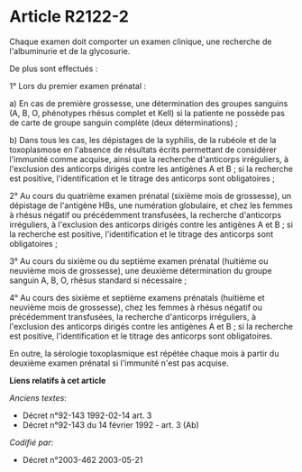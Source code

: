 # Article R2122-2

Chaque examen doit comporter un examen clinique, une recherche de l'albuminurie et de la glycosurie.

De plus sont effectués :

1° Lors du premier examen prénatal :

a) En cas de première grossesse, une détermination des groupes sanguins (A, B, O, phénotypes rhésus complet et Kell) si la
patiente ne possède pas de carte de groupe sanguin complète (deux déterminations) ;

b) Dans tous les cas, les dépistages de la syphilis, de la rubéole et de la toxoplasmose en l'absence de résultats écrits
permettant de considérer l'immunité comme acquise, ainsi que la recherche d'anticorps irréguliers, à l'exclusion des
anticorps dirigés contre les antigènes A et B ; si la recherche est positive, l'identification et le titrage des anticorps
sont obligatoires ;

2° Au cours du quatrième examen prénatal (sixième mois de grossesse), un dépistage de l'antigène HBs, une numération
globulaire, et chez les femmes à rhésus négatif ou précédemment transfusées, la recherche d'anticorps irréguliers, à
l'exclusion des anticorps dirigés contre les antigènes A et B ; si la recherche est positive, l'identification et le titrage
des anticorps sont obligatoires ;

3° Au cours du sixième ou du septième examen prénatal (huitième ou neuvième mois de grossesse), une deuxième détermination du
groupe sanguin A, B, O, rhésus standard si nécessaire ;

4° Au cours des sixième et septième examens prénatals (huitième et neuvième mois de grossesse), chez les femmes à rhésus
négatif ou précédemment transfusées, la recherche d'anticorps irréguliers, à l'exclusion des anticorps dirigés contre les
antigènes A et B ; si la recherche est positive, l'identification et le titrage des anticorps sont obligatoires.

En outre, la sérologie toxoplasmique est répétée chaque mois à partir du deuxième examen prénatal si l'immunité n'est pas
acquise.

**Liens relatifs à cet article**

_Anciens textes_:

  - Décret n°92-143 1992-02-14 art. 3
  - Décret n°92-143 du 14 février 1992 - art. 3 (Ab)

_Codifié par_:

  - Décret n°2003-462 2003-05-21
